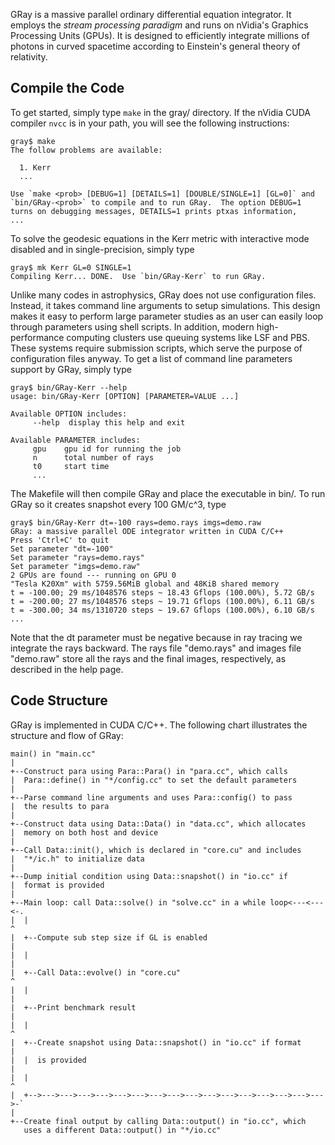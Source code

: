 GRay is a massive parallel ordinary differential equation integrator.
It employs the *stream processing paradigm* and runs on nVidia's
Graphics Processing Units (GPUs).  It is designed to efficiently
integrate millions of photons in curved spacetime according to
Einstein's general theory of relativity.


Compile the Code
----------------

To get started, simply type `make` in the gray/ directory.  If the
nVidia CUDA compiler `nvcc` is in your path, you will see the
following instructions:

    gray$ make
    The follow problems are available:

      1. Kerr
      ...

    Use `make <prob> [DEBUG=1] [DETAILS=1] [DOUBLE/SINGLE=1] [GL=0]` and
    `bin/GRay-<prob>` to compile and to run GRay.  The option DEBUG=1
    turns on debugging messages, DETAILS=1 prints ptxas information,
    ...

To solve the geodesic equations in the Kerr metric with interactive
mode disabled and in single-precision, simply type

    gray$ mk Kerr GL=0 SINGLE=1
    Compiling Kerr... DONE.  Use `bin/GRay-Kerr` to run GRay.

Unlike many codes in astrophysics, GRay does not use configuration
files.  Instead, it takes command line arguments to setup simulations.
This design makes it easy to perform large parameter studies as an
user can easily loop through parameters using shell scripts.  In
addition, modern high-performance computing clusters use queuing
systems like LSF and PBS.  These systems require submission scripts,
which serve the purpose of configuration files anyway.  To get a list
of command line parameters support by GRay, simply type

    gray$ bin/GRay-Kerr --help
    usage: bin/GRay-Kerr [OPTION] [PARAMETER=VALUE ...]

    Available OPTION includes:
         --help  display this help and exit

    Available PARAMETER includes:
         gpu    gpu id for running the job
         n      total number of rays
         t0     start time
         ...

The Makefile will then compile GRay and place the executable in bin/.
To run GRay so it creates snapshot every 100 GM/c^3, type

    gray$ bin/GRay-Kerr dt=-100 rays=demo.rays imgs=demo.raw
    GRay: a massive parallel ODE integrator written in CUDA C/C++
    Press 'Ctrl+C' to quit
    Set parameter "dt=-100"
    Set parameter "rays=demo.rays"
    Set parameter "imgs=demo.raw"
    2 GPUs are found --- running on GPU 0
    "Tesla K20Xm" with 5759.56MiB global and 48KiB shared memory
    t = -100.00; 29 ms/1048576 steps ~ 18.43 Gflops (100.00%), 5.72 GB/s
    t = -200.00; 27 ms/1048576 steps ~ 19.71 Gflops (100.00%), 6.11 GB/s
    t = -300.00; 34 ms/1310720 steps ~ 19.67 Gflops (100.00%), 6.10 GB/s
    ...

Note that the dt parameter must be negative because in ray tracing we
integrate the rays backward.  The rays file "demo.rays" and images
file "demo.raw" store all the rays and the final images, respectively,
as described in the help page.


Code Structure
--------------

GRay is implemented in CUDA C/C++.  The following chart illustrates
the structure and flow of GRay:

    main() in "main.cc"
    |
    +--Construct para using Para::Para() in "para.cc", which calls
    |  Para::define() in "*/config.cc" to set the default parameters
    |
    +--Parse command line arguments and uses Para::config() to pass
    |  the results to para
    |
    +--Construct data using Data::Data() in "data.cc", which allocates
    |  memory on both host and device
    |
    +--Call Data::init(), which is declared in "core.cu" and includes
    |  "*/ic.h" to initialize data
    |
    +--Dump initial condition using Data::snapshot() in "io.cc" if
    |  format is provided
    |
    +--Main loop: call Data::solve() in "solve.cc" in a while loop<---<---<-.
    |  |                                                                    ^
    |  +--Compute sub step size if GL is enabled                            |
    |  |                                                                    |
    |  +--Call Data::evolve() in "core.cu"                                  ^
    |  |                                                                    |
    |  +--Print benchmark result                                            |
    |  |                                                                    ^
    |  +--Create snapshot using Data::snapshot() in "io.cc" if format       |
    |  |  is provided                                                       |
    |  |                                                                    ^
    |  +-->--->--->--->--->--->--->--->--->--->--->--->--->--->--->--->--->-`
    |
    +--Create final output by calling Data::output() in "io.cc", which
       uses a different Data::output() in "*/io.cc"
